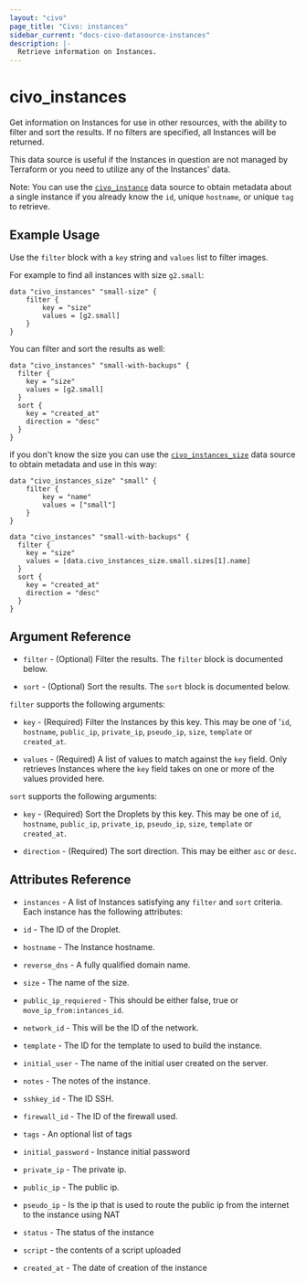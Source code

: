 ```yaml
---
layout: "civo"
page_title: "Civo: instances"
sidebar_current: "docs-civo-datasource-instances"
description: |-
  Retrieve information on Instances.
---
```


# civo_instances

Get information on Instances for use in other resources, with the ability to filter and sort the results.
If no filters are specified, all Instances will be returned.

This data source is useful if the Instances in question are not managed by Terraform or you need to
utilize any of the Instances' data.

Note: You can use the [`civo_instance`](/docs/providers/civo/d/instance.html) data source to obtain metadata
about a single instance if you already know the `id`, unique `hostname`, or unique `tag` to retrieve.

## Example Usage

Use the `filter` block with a `key` string and `values` list to filter images.

For example to find all instances with size `g2.small`:

```hcl
data "civo_instances" "small-size" {
    filter {
        key = "size"
        values = [g2.small]
    }
}
```

You can filter and sort the results as well:

```hcl
data "civo_instances" "small-with-backups" {
  filter {
    key = "size"
    values = [g2.small]
  }
  sort {
    key = "created_at"
    direction = "desc"
  }
}
```
if you don't know the size you can use the [`civo_instances_size`](/docs/providers/civo/d/instances_size.html) data source to obtain metadata
and use in this way:

```hcl
data "civo_instances_size" "small" {
    filter {
        key = "name"
        values = ["small"]
    }
}

data "civo_instances" "small-with-backups" {
  filter {
    key = "size"
    values = [data.civo_instances_size.small.sizes[1].name]
  }
  sort {
    key = "created_at"
    direction = "desc"
  }
}
```


## Argument Reference

* `filter` - (Optional) Filter the results.
  The `filter` block is documented below.

* `sort` - (Optional) Sort the results.
  The `sort` block is documented below.

`filter` supports the following arguments:

* `key` - (Required) Filter the Instances by this key. This may be one of '`id`, `hostname`, `public_ip`, `private_ip`,
  `pseudo_ip`, `size`, `template` or `created_at`.

* `values` - (Required) A list of values to match against the `key` field. Only retrieves Instances
  where the `key` field takes on one or more of the values provided here.

`sort` supports the following arguments:

* `key` - (Required) Sort the Droplets by this key. This may be one of `id`, `hostname`, `public_ip`, `private_ip`,
  `pseudo_ip`, `size`, `template` or `created_at`.

* `direction` - (Required) The sort direction. This may be either `asc` or `desc`.

## Attributes Reference

* `instances` - A list of Instances satisfying any `filter` and `sort` criteria. Each instance has the following attributes:  

* `id` - The ID of the Droplet.
* `hostname` - The Instance hostname.
* `reverse_dns` - A fully qualified domain name.
* `size` - The name of the size.
* `public_ip_requiered` - This should be either false, true or `move_ip_from:intances_id`.
* `network_id` - This will be the ID of the network.
* `template` - The ID for the template to used to build the instance.
* `initial_user` - The name of the initial user created on the server.
* `notes` - The notes of the instance.
* `sshkey_id` - The ID SSH.
* `firewall_id` - The ID of the firewall used.
* `tags` - An optional list of tags
* `initial_password` - Instance initial password
* `private_ip` - The private ip.
* `public_ip` - The public ip.
* `pseudo_ip` - Is the ip that is used to route the public ip from the internet to the instance using NAT 
* `status` - The status of the instance
* `script` - the contents of a script uploaded
* `created_at` - The date of creation of the instance